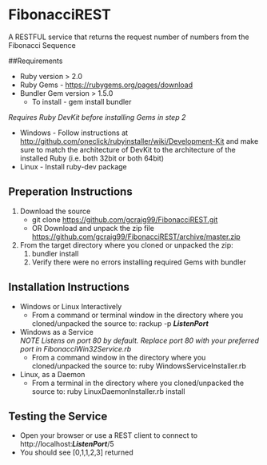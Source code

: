 # FibonacciREST
A RESTFUL service that returns the request number of numbers from the Fibonacci Sequence

##Requirements
* Ruby version > 2.0
* Ruby Gems - https://rubygems.org/pages/download
* Bundler Gem version > 1.5.0
	* To install - gem install bundler
	
 _Requires Ruby DevKit before installing Gems in step 2_ 
* Windows - Follow instructions at http://github.com/oneclick/rubyinstaller/wiki/Development-Kit and make sure to match the architecture of DevKit to the architecture of the installed Ruby (i.e. both 32bit or both 64bit)
* Linux - Install ruby-dev package


## Preperation Instructions
1. Download the source 
	* git clone https://github.com/gcraig99/FibonacciREST.git <TargetDir> 
	* OR Download and unpack the zip file https://github.com/gcraig99/FibonacciREST/archive/master.zip
2. From the target directory where you cloned or unpacked the zip:
	1. bundler install
	2. Verify there were no errors installing required Gems with bundler
	
	
## Installation Instructions
* Windows or Linux Interactively  
	* From a command or terminal window in the directory where you cloned/unpacked the source to: rackup -p *__ListenPort__*
* Windows as a Service  
	_NOTE Listens on port 80 by default. Replace port 80 with your preferred port in FibonacciWin32Service.rb_
	* From a command window in the directory where you cloned/unpacked the source to: ruby WindowsServiceInstaller.rb
* Linux, as a Daemon
	* From a terminal in the directory where you cloned/unpacked the source to: ruby LinuxDaemonInstaller.rb install
	
## Testing the Service
* Open your browser or use a REST client to connect to http://localhost:*__ListenPort__*/5
* You should see [0,1,1,2,3] returned
